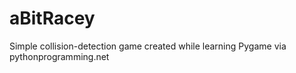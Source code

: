 # aBitRacey
Simple collision-detection game created while learning Pygame via pythonprogramming.net
